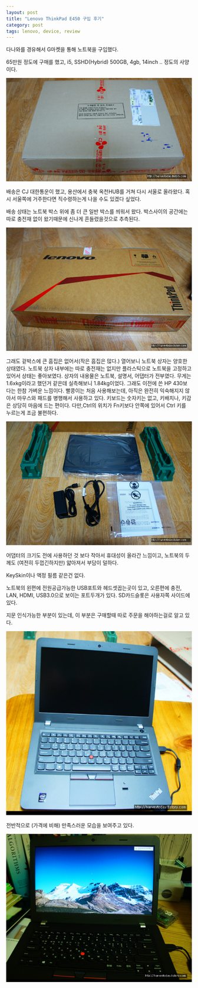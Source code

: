 ```yaml
---
layout: post
title: "Lenovo ThinkPad E450 구입 후기"
category: post
tags: lenovo, device, review
---
```

다나와를 경유해서 G마켓을 통해 노트북을 구입했다.

65만원 정도에 구매를 했고, i5, SSHD(Hybrid) 500GB, 4gb, 14inch .. 정도의 사양이다.

 ![상자](/images/2016-03-05/01.jpg)




배송은 CJ 대한통운이 했고, 용산에서 충북 옥천HUB를 거쳐 다시 서울로 올라왔다. 혹시 서울쪽에 거주한다면 직수령하는게 나을 수도 있겠다 싶었다.

배송 상태는 노트북 박스 위에 좀 더 큰 일반 박스를 씌워서 왔다. 박스사이의 공간에는 따로 충전재 없이 왔기때문에 신나게 흔들렸을것으로 추측된다.


 ![상자2](/images/2016-03-05/02.jpg)




그래도 겉박스에 큰 흠집은 없어서(작은 흠집은 많다.) 열어보니 노트북 상자는 양호한 상태였다. 노트북 상자 내부에는 따로 충전재는 없지만 플라스틱으로 노트북을 고정하고 있어서 상태는 좋아보였다. 상자의 내용물은 노트북, 설명서, 어댑터가 전부였다. 무게는 1.6xkg이라고 했던거 같은데 실측해보니 1.84kg이었다. 그래도 이전에 쓴 HP 430보다는 한참 가벼운 느낌이다.  빨콩이는 처음 사용해보는데, 아직은 완전히 익숙해지지 않아서 마우스와 패드를 병행해서 사용하고 있다. 키보드는 숫자키는 없고, 키배치나, 키감은 상당히 마음에 드는 편이다. 다만,Ctrl의 위치가 Fn키보다 안쪽에 있어서 Ctrl 키를 누르는게 조금 불편하다.


 ![제품 구성](/images/2016-03-05/03.jpg)


어댑터의 크기도 전에 사용하던 것 보다 작아서 휴대성이 올라간 느낌이고, 노트북의 두께도 (여전히 두껍긴하지만) 얇아져서 부담이 덜하다.

KeySkin이나 액정 필름 같은건 없다.

노트북의 왼편에 전원공급가능한 USB포트와 헤드셋꼽는곳이 있고, 오른편에 충전, LAN, HDMI, USB3.0으로 보이는 포트두개가 있다. SD카드슬롯은 사용자쪽 사이드에 있다.

지문 인식가능한 부분이 있는데, 이 부분은 구매할때 따로 주문을 해야하는걸로 알고 있다.



 ![제품 사진](/images/2016-03-05/04.jpg)



전반적으로 (가격에 비해) 만족스러운 모습을 보여주고 있다.


 ![제품 사진2](/images/2016-03-05/05.jpg)
